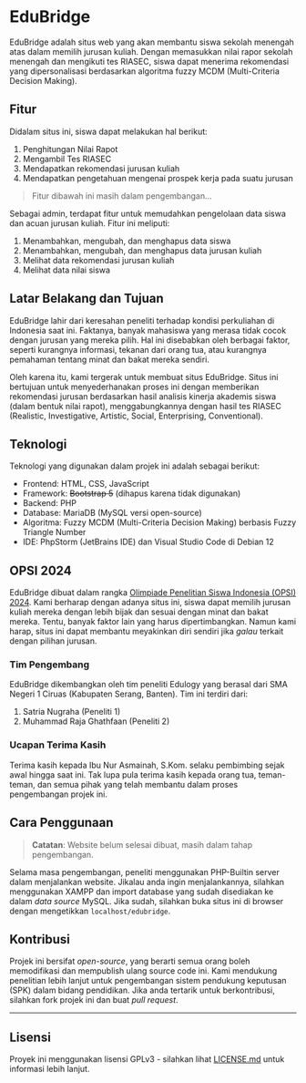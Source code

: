 # EduBridge

EduBridge adalah situs web yang akan membantu siswa sekolah menengah atas dalam memilih jurusan kuliah. Dengan memasukkan nilai rapor sekolah menengah dan mengikuti tes RIASEC, siswa dapat menerima rekomendasi yang dipersonalisasi berdasarkan algoritma fuzzy MCDM (Multi-Criteria Decision Making).

## Fitur
Didalam situs ini, siswa dapat melakukan hal berikut:
1. Penghitungan Nilai Rapot
2. Mengambil Tes RIASEC
3. Mendapatkan rekomendasi jurusan kuliah
4. Mendapatkan pengetahuan mengenai prospek kerja pada suatu jurusan

> Fitur dibawah ini masih dalam pengembangan...

Sebagai admin, terdapat fitur untuk memudahkan pengelolaan data siswa dan acuan jurusan kuliah. Fitur ini meliputi:
1. Menambahkan, mengubah, dan menghapus data siswa
2. Menambahkan, mengubah, dan menghapus data jurusan kuliah
3. Melihat data rekomendasi jurusan kuliah
4. Melihat data nilai siswa

## Latar Belakang dan Tujuan

EduBridge lahir dari keresahan peneliti terhadap kondisi perkuliahan di Indonesia saat ini. Faktanya, banyak mahasiswa yang merasa tidak cocok dengan jurusan yang mereka pilih. Hal ini disebabkan oleh berbagai faktor, seperti kurangnya informasi, tekanan dari orang tua, atau kurangnya pemahaman tentang minat dan bakat mereka sendiri.

Oleh karena itu, kami tergerak untuk membuat situs EduBridge. Situs ini bertujuan untuk menyederhanakan proses ini dengan memberikan rekomendasi jurusan berdasarkan hasil analisis kinerja akademis siswa (dalam bentuk nilai rapot), menggabungkannya dengan hasil tes RIASEC (Realistic, Investigative, Artistic, Social, Enterprising, Conventional).

## Teknologi

Teknologi yang digunakan dalam projek ini adalah sebagai berikut:

- Frontend: HTML, CSS, JavaScript
- Framework: ~~Bootstrap 5~~ (dihapus karena tidak digunakan)
- Backend: PHP
- Database: MariaDB (MySQL versi open-source)
- Algoritma: Fuzzy MCDM (Multi-Criteria Decision Making) berbasis Fuzzy Triangle Number
- IDE: PhpStorm (JetBrains IDE) dan Visual Studio Code di Debian 12

## OPSI 2024

EduBridge dibuat dalam rangka [Olimpiade Penelitian Siswa Indonesia (OPSI) 2024](https://sma.pusatprestasinasional.kemdikbud.go.id/opsi/).
Kami berharap dengan adanya situs ini, siswa dapat memilih jurusan kuliah mereka dengan lebih bijak dan sesuai dengan minat dan bakat mereka. Tentu, banyak faktor lain yang harus dipertimbangkan. Namun kami harap, situs ini dapat membantu meyakinkan diri sendiri jika _galau_ terkait dengan pilihan jurusan.

### Tim Pengembang

EduBridge dikembangkan oleh tim peneliti Edulogy yang berasal dari SMA Negeri 1 Ciruas (Kabupaten Serang, Banten). Tim ini terdiri dari:

1. Satria Nugraha (Peneliti 1)
2. Muhammad Raja Ghathfaan (Peneliti 2)

### Ucapan Terima Kasih

Terima kasih kepada Ibu Nur Asmainah, S.Kom. selaku pembimbing sejak awal hingga saat ini. Tak lupa pula terima kasih kepada orang tua, teman-teman, dan semua pihak yang telah membantu dalam proses pengembangan projek ini.

## Cara Penggunaan

> **Catatan**: Website belum selesai dibuat, masih dalam tahap pengembangan.

Selama masa pengembangan, peneliti menggunakan PHP-Builtin server dalam menjalankan website. Jikalau anda ingin menjalankannya, silahkan menggunakan XAMPP dan import database yang sudah disediakan ke dalam *data source* MySQL. Jika sudah, silahkan buka situs ini di browser dengan mengetikkan `localhost/edubridge`.

## Kontribusi

Projek ini bersifat *open-source*, yang berarti semua orang boleh memodifikasi dan mempublish ulang source code ini. Kami mendukung penelitian lebih lanjut untuk pengembangan sistem pendukung keputusan (SPK) dalam bidang pendidikan. Jika anda tertarik untuk berkontribusi, silahkan fork projek ini dan buat _pull request_.

---

## Lisensi

Proyek ini menggunakan lisensi GPLv3 - silahkan lihat [LICENSE.md](LICENSE) untuk informasi lebih lanjut.